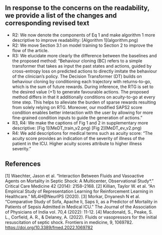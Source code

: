 ## In response to the concerns on the readability,  we provide a list of the changes and corresponding revised text

<ul>
  <li>R2: We now denote the components of Eq 1 and make algorithm 1 more descriptive to improve readability: [Algorithm 1](algorithm.png)</li>
  <li>R2: We move Section 3.1 on model training to Section 2 to improve the flow of the article.</li>
  <li>R3: We elucidate more clearly the difference between the baselines and the proposed method: “Behaviour cloning (BC) refers to a simple transformer that takes as input the past states and actions, guided by cross-entropy loss on predicted actions to directly imitate the behaviour of the clinician’s policy. The Decision Transformer (DT) builds on behaviour cloning by conditioning each trajectory with returns-to-go, which is the sum of future rewards. During inference, the RTG is set to the desired value (+1) to generate favourable actions.  The proposed method differs in that it additionally conditions on acuity-to-go at every time step. This helps to alleviate the burden of sparse rewards resulting from solely relying on RTG. Moreover, our modified SAPS2 score condition enables better interaction with the user by allowing for more fine-grained condition inputs to guide the generation of actions.”</li>
  <li>R3, R4: We make the captions of Fig 1 and 2 in supplementary more descriptive: [Fig 1](MeDT_train_v2.png) [Fig 2](MeDT_ev_v2.png)</li>
  <li>R4: We add descriptions for medical terms such as acuity score: “The acuity score provides an indication of the severity of illness of the patient in the ICU. Higher acuity scores attribute to higher illness severity.”</li>  
</ul>

## References

[1] Waechter, Jason et al. “Interaction Between Fluids and Vasoactive Agents on Mortality in Septic Shock: A Multicenter, Observational Study*.” Critical Care Medicine 42 (2014): 2158–2168.
[2] Killian, Taylor W. et al. “An Empirical Study of Representation Learning for Reinforcement Learning in Healthcare.” ML4H@NeurIPS (2020).
[3] Morkar, Dnyanesh N et al. “Comparative Study of Sofa, Apache Ii, Saps Ii, as a Predictor of Mortality in Patients of Sepsis Admitted in Medical ICU.” The Journal of the Association of Physicians of India vol. 70,4 (2022): 11-12.
[4] Macdonald, S., Peake, S. L., Corfield, A. R., & Delaney, A. (2022). Fluids or vasopressors for the initial resuscitation of septic shock. Frontiers in medicine, 9, 1069782. https://doi.org/10.3389/fmed.2022.1069782